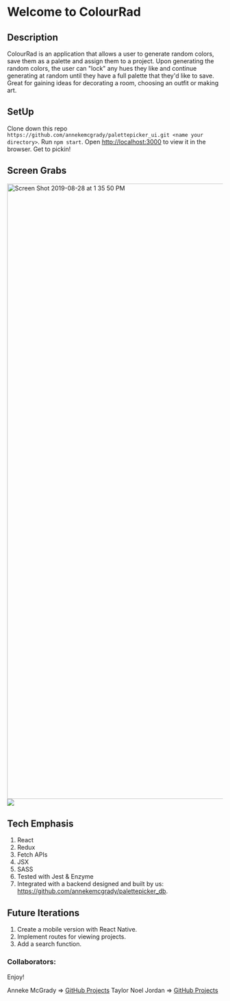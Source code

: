 # Welcome to ColourRad

## Description

ColourRad is an application that allows a user to generate random colors, save them as a palette and assign them to a project. Upon generating the random colors, the user can "lock" any hues they like and continue generating at random until they have a full palette that they'd like to save. Great for gaining ideas for decorating a room, choosing an outfit or making art.

## SetUp

Clone down this repo `https://github.com/annekemcgrady/palettepicker_ui.git <name your directory>`.
Run `npm start`.
Open [http://localhost:3000](http://localhost:3000) to view it in the browser.
Get to pickin!

## Screen Grabs
<img width="1433" alt="Screen Shot 2019-08-28 at 1 35 50 PM" src="https://user-images.githubusercontent.com/47507801/63887033-1c179e80-c999-11e9-9762-ac8b6cd32bfb.png">
<img src="https://github.com/annekemcgrady/palettepicker_ui/blob/master/ColourRad-demo.gif">

## Tech Emphasis

1. React
1. Redux
1. Fetch APIs
1. JSX
1. SASS
1. Tested with Jest & Enzyme
1. Integrated with a backend designed and built by us: https://github.com/annekemcgrady/palettepicker_db.

## Future Iterations

1. Create a mobile version with React Native.
1. Implement routes for viewing projects.
1. Add a search function.

### Collaborators:

Enjoy!

Anneke McGrady => [GitHub Projects](https://github.com/annekemcgrady?tab=repositories)
Taylor Noel Jordan => [GitHub Projects](https://github.com/TaylorNoelJordan?tab=repositories)
